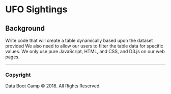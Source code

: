 # UFO Sightings

## Background

Write code that will create a table dynamically based upon the dataset provided We also need to allow our users to filter the table data for specific values.  We only use pure JavaScript, HTML, and CSS, and D3.js on our web pages.

- - -

### Copyright

Data Boot Camp © 2018. All Rights Reserved.
